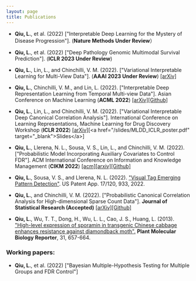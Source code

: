 ```yaml
---
layout: page
title: Publications
---
```

- **Qiu, L.**, et al. (2022) ["Interpretable Deep Learning for the Mystery of Disease Progression"]. (**Nature Methods Under Review**）

- **Qiu, L.**, et al. (2022) ["Deep Pathology Genomic Multimodal Survival Prediction"]. (**ICLR 2023 Under Review**)

- **Qiu, L.**, Lin, L., and Chinchilli, V. M.  (2022). ["Variational Interpretable Learning for Multi-View Data"]. (**AAAI 2023 Under Review**) [[arXiv]](https://arxiv.org/abs/2202.13503)

- **Qiu, L.**, Chinchilli, V. M., and Lin, L.  (2022). ["Interpretable Deep Representation Learning from Temporal Multi-view Data"]. Asian Conference on Machine Learning (**ACML 2022**) [[arXiv]](https://arxiv.org/abs/2005.05210)[[Github]](https://github.com/lquvatexas/ITM-VAE)

- **Qiu, L.**, Lin, L., and Chinchilli, V. M.  (2022). ["Variational Interpretable Deep Canonical Correlation Analysis"]. International Conference on Learning Representations, Machine Learning for Drug Discovery Workshop (**ICLR 2022**) [[arXiv]](https://openreview.net/forum?id=Gzare7_sTAJ&referrer=[the%20profile%20of%20Lin%20Qiu](/profile?id=~Lin_Qiu1))[<a href="/slides/MLDD_ICLR_poster.pdf" target="_blank">Slides</a>] 

- **Qiu, L.**, Llerena, N. L., Sousa, V. S., Lin, L., and Chinchilli, V. M. (2022). ["Probabilistic Model Incorporating Auxiliary Covariates to Control FDR"]. ACM International Conference on Information and Knowledge Management (**CIKM 2022**) [[acm]](https://dl.acm.org/doi/abs/10.1145/3511808.3557672)[[arxiv]](https://arxiv.org/abs/2210.03178)[[Github]](https://github.com/lquvatexas/NeurT-FDR)

- **Qiu, L.**, Sousa, V. S., and Llerena, N. L. (2022). ["Visual Tag Emerging Pattern Detection"](https://www.freepatentsonline.com/20220188548.pdf). US Patent App. 17/120, 933, 2022.

- **Qiu, L.**, and Chinchilli, V. M. (2022). ["Probabilistic Canonical Correlation Analysis for High-dimensional
Sparse Count Data"]. **Journal of Statistical Research (Accepted)** [[arXiv]](https://arxiv.org/abs/2005.04837)[[Github]](https://github.com/lquvatexas?tab=repositories)

- **Qiu, L.**, Wu, T. T., Dong, H., Wu, L. L., Cao, J. S., Huang, L. (2013). ["High-level expression of sporamin in transgenic Chinese cabbage enhances
resistance against diamondback moth".](https://link.springer.com/article/10.1007/s11105-012-0536-1) **Plant Molecular Biology Reporter**, 31, 657-664.


### Working papers:

- **Qiu, L.**, et al. (2022) ["Bayesian Multiple-Hypothesis Testing for Multiple Groups and FDR Control"]





